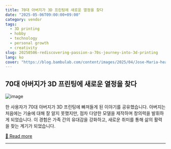 ```yaml
---
title: 70대 아버지가 3D 프린팅에 새로운 열정을 찾다
date: "2025-05-06T09:00:00+09:00"
category: vendor
tags:
  - 3D printing
  - hobby
  - technology
  - personal growth
  - creativity
slug: 20250506-rediscovering-passion-a-70s-journey-into-3d-printing
lang: ko
cover: "https://blog.bambulab.com/content/images/2025/04/Jose-Maria-header-image---cleaned.jpg"
---
```


## 70대 아버지가 3D 프린팅에 새로운 열정을 찾다
![image](https://blog.bambulab.com/content/images/2025/04/Jose-Maria-header-image---cleaned.jpg)

한 사용자가 70대 아버지가 3D 프린팅에 빠져들게 된 이야기를 공유했습니다. 아버지는 처음에는 기술에 대해 잘 알지 못했지만, 점차 다양한 모델을 제작하며 창의력을 발휘하게 되었습니다. 이 경험은 가족 간의 유대감을 강화하고, 새로운 취미를 통해 삶의 활력을 찾는 계기가 되었습니다.

[🔗 Read more](https://blog.bambulab.com/my-father-in-his-70s-found-a-new-passion-in-3d-printing/)

---